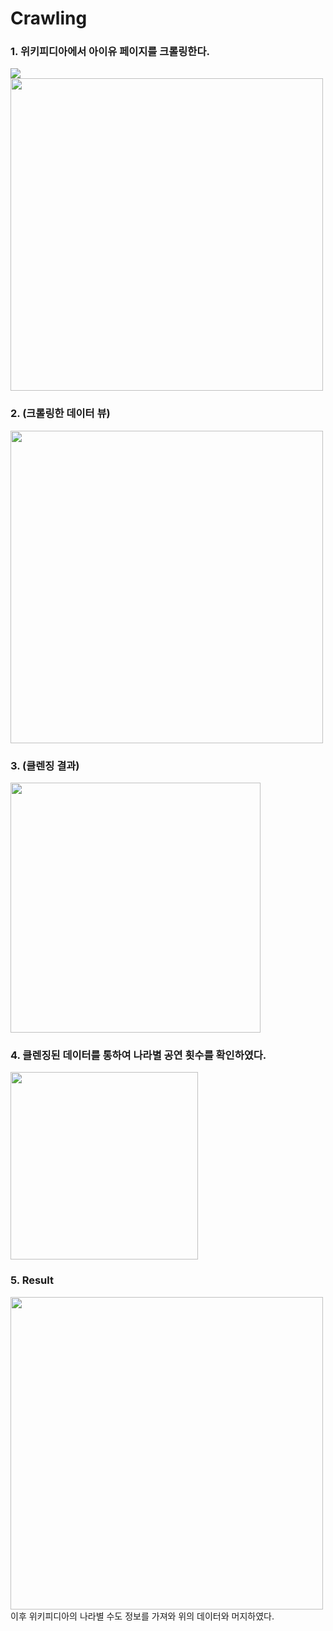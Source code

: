 # Crawling

### 1. 위키피디아에서 아이유 페이지를 크롤링한다.
<img src = "https://user-images.githubusercontent.com/53204415/147590371-c9c7e874-2944-4fa2-b039-99c00e62c695.png" widht = "400">
<img src = "https://user-images.githubusercontent.com/53204415/147588592-3acf4ab0-d5f9-454c-81a5-40a9f3cbb44c.png" width="500" >

### 2. (크롤링한 데이터 뷰)
<img src ="https://user-images.githubusercontent.com/53204415/147588595-a2f234a8-b4da-4aac-9583-d84bb932a1b0.png" width="500">


### 3. (클렌징 결과)
<img src ="https://user-images.githubusercontent.com/53204415/147588432-b0040df7-6883-4113-b4e5-63d5ff58f006.png" width="400">


### 4. 클렌징된 데이터를 통하여 나라별 공연 횟수를 확인하였다.
<img src ="https://user-images.githubusercontent.com/53204415/147588513-89936ea8-c6a0-4fb7-bf76-44bdd0961baf.png" width="300">

### 5. Result
<img src ="https://user-images.githubusercontent.com/53204415/147589182-df8aae19-b5f5-4360-b3c9-abad5401e6d4.png" width="500">
이후 위키피디아의 나라별 수도 정보를 가져와 위의 데이터와 머지하였다.

